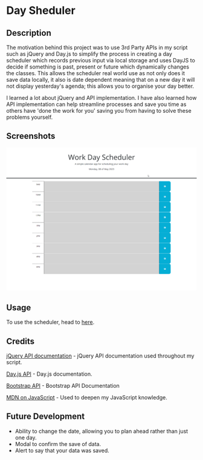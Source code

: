 # Day Sheduler

## Description

The motivation behind this project was to use 3rd Party APIs in my script such as jQuery and Day.js to simplify the process in creating a day scheduler which records previous input via local storage and uses DayJS to decide if something is past, present or future which dynamically changes the classes. This allows the scheduler real world use as not only does it save data locally, it also is date dependent meaning that on a new day it will not display yesterday's agenda; this allows you to organise your day better. 

I learned a lot about jQuery and API implementation. I have also learned how API implementation can help streamline processes and save you time as others have 'done the work for you' saving you from having to solve these problems yourself. 

## Screenshots

![GIF of the website in use, displaying text being saved and refreshed.](./assets/images/screenshots/screencap.gif)

## Usage

To use the scheduler, head to [here](https://jackstockwell.github.io/scheduler/).

## Credits

[jQuery API documentation](https://api.jquery.com/) - jQuery API documentation used throughout my script.

[Day.js API](https://day.js.org/docs/en/display/format) - Day.js documentation.

[Bootstrap API](https://getbootstrap.com/docs/5.3/getting-started/introduction/) - Bootstrap API Documentation

[MDN on JavaScript](https://developer.mozilla.org/en-US/docs/Web/JavaScript) - Used to deepen my JavaScript knowledge.



## Future Development

- Ability to change the date, allowing you to plan ahead rather than just one day.
- Modal to confirm the save of data.
- Alert to say that your data was saved.